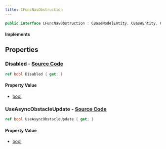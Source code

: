 ```yaml
---
title: CFuncNavObstruction
---
```


```csharp
public interface CFuncNavObstruction : CBaseModelEntity, CBaseEntity, CEntityInstance, ISchemaClass<CEntityInstance>, ISchemaClass<CBaseEntity>, ISchemaClass<CBaseModelEntity>, ISchemaClass<CFuncNavObstruction>, ISchemaField, ISchemaClass, INativeHandle
```

#### Implements

## Properties

### **Disabled** - [Source Code](https://github.com/swiftly-solution/swiftlys2/blob/main/managed/src/SwiftlyS2.Generated/Schemas/Interfaces/CFuncNavObstruction.cs#L16)

```csharp
ref bool Disabled { get; }
```

#### Property Value

- [bool](https://learn.microsoft.com/dotnet/api/system.boolean)

### **UseAsyncObstacleUpdate** - [Source Code](https://github.com/swiftly-solution/swiftlys2/blob/main/managed/src/SwiftlyS2.Generated/Schemas/Interfaces/CFuncNavObstruction.cs#L18)

```csharp
ref bool UseAsyncObstacleUpdate { get; }
```

#### Property Value

- [bool](https://learn.microsoft.com/dotnet/api/system.boolean)

